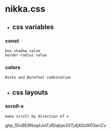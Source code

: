 # nikka.css

* ## css variables
### const
    box shadow value  
    border-radius value

### colors
    Rocks and Barefoot combination

* ## css layouts

### scroll-x 
    make scroll by direction of x

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